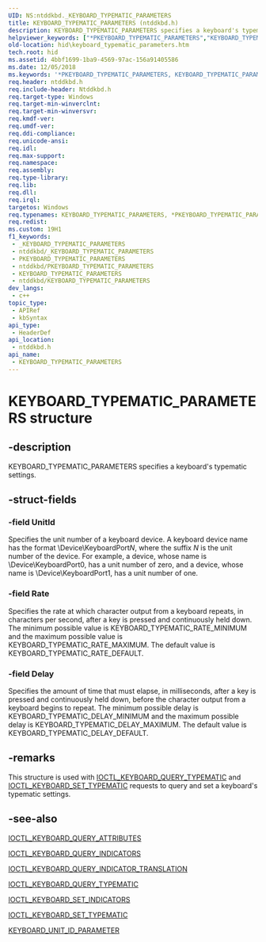 ```yaml
---
UID: NS:ntddkbd._KEYBOARD_TYPEMATIC_PARAMETERS
title: KEYBOARD_TYPEMATIC_PARAMETERS (ntddkbd.h)
description: KEYBOARD_TYPEMATIC_PARAMETERS specifies a keyboard's typematic settings.
helpviewer_keywords: ["*PKEYBOARD_TYPEMATIC_PARAMETERS","KEYBOARD_TYPEMATIC_PARAMETERS","KEYBOARD_TYPEMATIC_PARAMETERS structure [Human Input Devices]","PKEYBOARD_TYPEMATIC_PARAMETERS","PKEYBOARD_TYPEMATIC_PARAMETERS structure pointer [Human Input Devices]","hid.keyboard_typematic_parameters","kref_1ef2a956-3ef3-40fc-be6e-4ce8c97f2e52.xml","ntddkbd/KEYBOARD_TYPEMATIC_PARAMETERS","ntddkbd/PKEYBOARD_TYPEMATIC_PARAMETERS"]
old-location: hid\keyboard_typematic_parameters.htm
tech.root: hid
ms.assetid: 4bbf1699-1ba9-4569-97ac-156a91405586
ms.date: 12/05/2018
ms.keywords: '*PKEYBOARD_TYPEMATIC_PARAMETERS, KEYBOARD_TYPEMATIC_PARAMETERS, KEYBOARD_TYPEMATIC_PARAMETERS structure [Human Input Devices], PKEYBOARD_TYPEMATIC_PARAMETERS, PKEYBOARD_TYPEMATIC_PARAMETERS structure pointer [Human Input Devices], hid.keyboard_typematic_parameters, kref_1ef2a956-3ef3-40fc-be6e-4ce8c97f2e52.xml, ntddkbd/KEYBOARD_TYPEMATIC_PARAMETERS, ntddkbd/PKEYBOARD_TYPEMATIC_PARAMETERS'
req.header: ntddkbd.h
req.include-header: Ntddkbd.h
req.target-type: Windows
req.target-min-winverclnt: 
req.target-min-winversvr: 
req.kmdf-ver: 
req.umdf-ver: 
req.ddi-compliance: 
req.unicode-ansi: 
req.idl: 
req.max-support: 
req.namespace: 
req.assembly: 
req.type-library: 
req.lib: 
req.dll: 
req.irql: 
targetos: Windows
req.typenames: KEYBOARD_TYPEMATIC_PARAMETERS, *PKEYBOARD_TYPEMATIC_PARAMETERS
req.redist: 
ms.custom: 19H1
f1_keywords:
 - _KEYBOARD_TYPEMATIC_PARAMETERS
 - ntddkbd/_KEYBOARD_TYPEMATIC_PARAMETERS
 - PKEYBOARD_TYPEMATIC_PARAMETERS
 - ntddkbd/PKEYBOARD_TYPEMATIC_PARAMETERS
 - KEYBOARD_TYPEMATIC_PARAMETERS
 - ntddkbd/KEYBOARD_TYPEMATIC_PARAMETERS
dev_langs:
 - c++
topic_type:
 - APIRef
 - kbSyntax
api_type:
 - HeaderDef
api_location:
 - ntddkbd.h
api_name:
 - KEYBOARD_TYPEMATIC_PARAMETERS
---
```


# KEYBOARD_TYPEMATIC_PARAMETERS structure


## -description

KEYBOARD_TYPEMATIC_PARAMETERS specifies a keyboard's typematic settings.

## -struct-fields

### -field UnitId

Specifies the unit number of a keyboard device. A keyboard device name has the format \Device\KeyboardPort<i>N</i>, where the suffix <i>N </i> is the unit number of the device. For example, a device, whose name is \Device\KeyboardPort0, has a unit number of zero, and a device, whose name is \Device\KeyboardPort1, has a unit number of one.

### -field Rate

Specifies the rate at which character output from a keyboard repeats, in characters per second, after a key is pressed and continuously held down. The minimum possible value is KEYBOARD_TYPEMATIC_RATE_MINIMUM and the maximum possible value is KEYBOARD_TYPEMATIC_RATE_MAXIMUM. The default value is KEYBOARD_TYPEMATIC_RATE_DEFAULT.

### -field Delay

Specifies the amount of time that must elapse, in milliseconds, after a key is pressed and continuously held down, before the character output from a keyboard begins to repeat. The minimum possible delay is KEYBOARD_TYPEMATIC_DELAY_MINIMUM and the maximum possible delay is KEYBOARD_TYPEMATIC_DELAY_MAXIMUM. The default value is KEYBOARD_TYPEMATIC_DELAY_DEFAULT.

## -remarks

This structure is used with <a href="/windows/desktop/api/ntddkbd/ni-ntddkbd-ioctl_keyboard_query_typematic">IOCTL_KEYBOARD_QUERY_TYPEMATIC</a> and <a href="/windows/desktop/api/ntddkbd/ni-ntddkbd-ioctl_keyboard_set_typematic">IOCTL_KEYBOARD_SET_TYPEMATIC</a> requests to query and set a keyboard's typematic settings.

## -see-also

<a href="/windows/desktop/api/ntddkbd/ni-ntddkbd-ioctl_keyboard_query_attributes">IOCTL_KEYBOARD_QUERY_ATTRIBUTES</a>



<a href="/windows/desktop/api/ntddkbd/ni-ntddkbd-ioctl_keyboard_query_indicators">IOCTL_KEYBOARD_QUERY_INDICATORS</a>



<a href="/windows/desktop/api/ntddkbd/ni-ntddkbd-ioctl_keyboard_query_indicator_translation">IOCTL_KEYBOARD_QUERY_INDICATOR_TRANSLATION</a>



<a href="/windows/desktop/api/ntddkbd/ni-ntddkbd-ioctl_keyboard_query_typematic">IOCTL_KEYBOARD_QUERY_TYPEMATIC</a>



<a href="/windows/desktop/api/ntddkbd/ni-ntddkbd-ioctl_keyboard_set_indicators">IOCTL_KEYBOARD_SET_INDICATORS</a>



<a href="/windows/desktop/api/ntddkbd/ni-ntddkbd-ioctl_keyboard_set_typematic">IOCTL_KEYBOARD_SET_TYPEMATIC</a>



<a href="/windows/desktop/api/ntddkbd/ns-ntddkbd-keyboard_unit_id_parameter">KEYBOARD_UNIT_ID_PARAMETER</a>